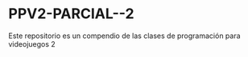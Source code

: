 # PPV2-PARCIAL--2
Este repositorio es un compendio de las clases de programación para videojuegos 2
